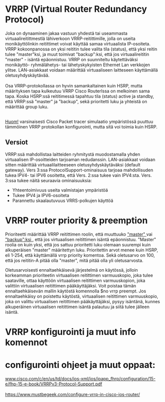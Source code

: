 # VRRP (Virtual Router Redundancy Protocol)

Joka on dynaaminen jakaa vastuun yhdestä tai useammasta virtuaalireitittmestlä lähiverkoon VRRP-reitittimille, jolla on useita monikäyttölinkin reitittimet voivat käyttää samaa virtuaalista IP-osoiteta. VRRP kokoonpanossa on yksi reititin tulee valita tila (status), että yksi reitin tulee "master"ksi, ja muut toimivat "backup":ksi, että jos virtuaalireititin "master" - isäntä epäonnistuu. VRRP on suunniteltu käytettäväksi monikäyttö- ryhmälähetys- tai lähetyskykyisten Ethernet Lan verkkojen ylitse. LAN-asiakkaat voidaan määrittää virtuaaliseen laitteseen käyttämällä oletusyhdyskäytävää.
<br><br>
Osa VRRP-protokollassa on hyvin samankaltainen kuin HSRP, mutta määrityksen tapa kulkeutuu VRRP Cisco RouterIssa on melkoinen sama tapa. Koska HSRP:ssä reititimessä tapahtuu tila (status) active ja standby, että VRRP:ssä "master" ja "backup", sekä prioritetti luku ja yhteistä on määrittää group luku. <br><br>

<ins>Huom!</ins> varsinaisesti Cisco Packet tracer simulaatio ympäristössä puuttuu tämmöinen VRRP protokollan konfigurointi, mutta sitä voi toimia kuin HSRP.

<h2>Versiot</h2>

VRRP:ssä mahdollistaa laitteiden ryhmitystä muodostamalla yhden virtuaalisen IP-osoitteiden tarjoaman redudanssin. LAN-asiakkaat voidaan sitten määrittää virtuaalilaitteeseen oletusyhdyskäytäväksi (default gateway). Vers 3:ssa ProtocolSupport-ominaisuus tarjoaa mahdollisuden tukea IPV4- tai IPV6 osoitetta, että Vers. 2:ssa tukee vain IPV4:sta. Vers. 3:ssa tukee näitä seuraavia ominaisuuksia:

- Yhteentoimivuus useita valmistajan ympäristöä
- Tukee IPV4 ja IPV6-osoiteta
- Parannettu skaalautuvuus VRRS-polkujen käyttöä

# VRRP router priority & preemption

Prioriteetti määrittää VRRP reitittimen roolin, että muuttuuko <ins> "master" </ins> vai <ins> "backup":ksi </ins>, että jos virtuaalisen reitittimen isäntä epäonnistuu. "Master" roolia on kuin yksi, että jos sattuu prioritetti luku olemaan suurempi kuin alkuperäisen "master" määritettyn luku. Prioritettin arvot menee kuin HSRP, eli 1-254, että käyttämällä vrrp priority komentoa. Sekä oletusarvo on 100, että jos reititin-A pitää olla "master", mitä pitää olla yli oletusarvosta.

Oletusarvoisesti ennaltaehkäisevä järjestelmä on käytössä, jolloin korkeamman prioriteetin virtuaalisen reitittimen varmuuskopio, joka tulee saataville, ottaa käyttöön virtuaalisen reitittimen varmuuskopion, joka valittiin virtuaalisen reitittimen pääkäyttäjäksi. Voit poistaa tämän ennaltaehkäisevän mallin käytöstä komennolla $no vrrp preempt. Jos ennaltaehkäisy on poistettu käytöstä, virtuaalisen reitittimen varmuuskopio, joka on valittu virtuaalisen reitittimen pääkäyttäjäksi, pysyy isäntänä, 
kunnes alkuperäinen virtuaalisen reitittimen isäntä palautuu ja siitä tulee jälleen isäntä. 

# VRRP konfigurointi ja muut info komennot

# configurointi ohjeet ja muut oppaat: <br>
www.cisco.com/c/en/us/td/docs/ios-xml/ios/ipapp_fhrp/configuration/15-e/fhp-15-e-book/VRRPv3-Protocol-Support.pdf <br>
 <br>
https://www.mustbegeek.com/configure-vrrp-in-cisco-ios-router/ <br>
 <br>
 <br>
